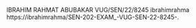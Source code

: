 IBRAHIM RAHMAT ABUBAKAR
VUG/SEN/22/8245
ibrahimrahma
https://ibrahimrahma/SEN-202-EXAM_-VUG-SEN-22-8245-.
